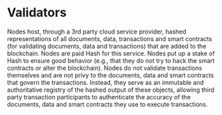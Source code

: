 # Validators

Nodes host, through a 3rd party cloud service provider, hashed representations of all documents, data, transactions and smart contracts \(for validating documents, data and transactions\) that are added to the blockchain. Nodes are paid Hash for this service.  Nodes put up a stake of Hash to ensure good behavior \(e.g., that they do not try to hack the smart contracts or alter the blockchain\).  Nodes do not validate transactions themselves and are not privy to the documents, data and smart contracts that govern the transactions.  Instead, they serve as an immutable and authoritative registry of the hashed output of these objects, allowing third party transaction participants to authenticate the accuracy of the documents, data and smart contracts they use to execute transactions.

